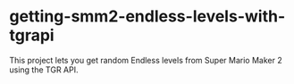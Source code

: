 # getting-smm2-endless-levels-with-tgrapi
This project lets you get random Endless levels from Super Mario Maker 2 using the TGR API.
